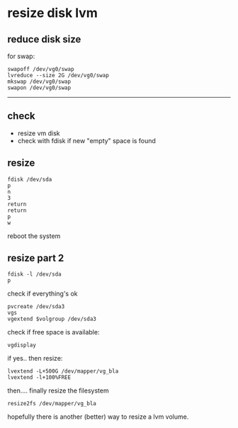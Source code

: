# resize disk lvm
## reduce disk size

for swap:

```
swapoff /dev/vg0/swap
lvreduce --size 2G /dev/vg0/swap
mkswap /dev/vg0/swap
swapon /dev/vg0/swap
```

---

## check
* resize vm disk
* check with fdisk if new "empty" space is found

## resize
	fdisk /dev/sda
	p
	n
	3
	return
	return
	p
	w
	
reboot the system

## resize part 2

	fdisk -l /dev/sda
	p
	
check if everything's ok

	pvcreate /dev/sda3
	vgs
	vgextend $volgroup /dev/sda3
	
check if free space is available:

	vgdisplay
	
if yes.. then resize:

	lvextend -L+500G /dev/mapper/vg_bla
    lvextend -l+100%FREE
	
then.... finally resize the filesystem

	resize2fs /dev/mapper/vg_bla
	
hopefully there is another (better) way to resize a lvm volume.